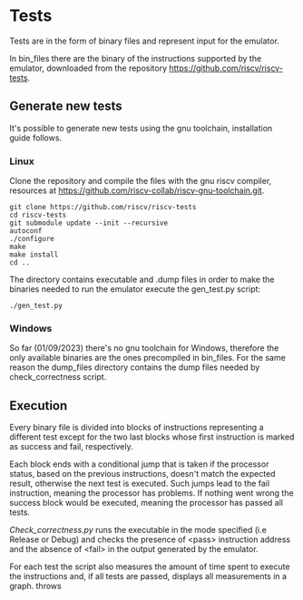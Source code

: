 # Tests

Tests are in the form of binary files and represent input for the emulator.

In bin_files there are the binary of the instructions supported by the emulator, downloaded from the repository https://github.com/riscv/riscv-tests.

## Generate new tests

It's possible to generate new tests using the gnu toolchain, installation guide follows. 

### Linux 

Clone the repository and compile the files with the gnu riscv compiler, resources at https://github.com/riscv-collab/riscv-gnu-toolchain.git.

    git clone https://github.com/riscv/riscv-tests
    cd riscv-tests
    git submodule update --init --recursive
    autoconf
    ./configure
    make
    make install
    cd ..

The directory contains executable and .dump files in order to make the binaries needed to run the emulator execute the gen_test.py script:

    ./gen_test.py

### Windows 
So far (01/09/2023) there's no gnu toolchain for Windows, therefore the only available binaries are the ones precompiled in bin_files.
For the same reason the dump_files directory contains the dump files needed by check_correctness script.

## Execution 

Every binary file is divided into blocks of instructions representing a different test except for the two last blocks whose first instruction
is marked as success and fail, respectively.

Each block ends with a conditional jump that is taken if the processor status, based on the previous instructions, doesn't match the expected result,
otherwise the next test is executed.
Such jumps lead to the fail instruction, meaning the processor has problems.
If nothing went wrong the success block would be executed, meaning the processor has passed all tests. 

*Check_correctness.py* runs the executable in the mode specified (i.e Release or Debug) and checks the presence of \<pass\>  instruction address and the absence of \<fail\> in the output generated by the emulator.

For each test the script also measures the amount of time spent to execute the instructions and, if all tests are passed, displays all measurements in a graph.
throws
